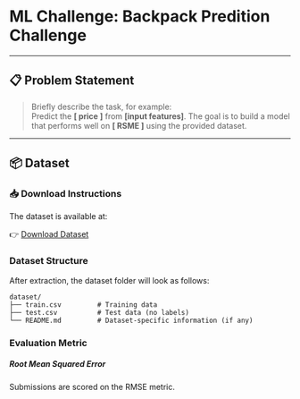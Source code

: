 # ML Challenge: Backpack Predition Challenge



---

## 📋 Problem Statement

> Briefly describe the task, for example:  
Predict the **[ price ]** from **[input features]**. The goal is to build a model that performs well on **[ RSME ]** using the provided dataset.

---

## 📦 Dataset

### 📥 Download Instructions

The dataset is available at:

👉 [Download Dataset](https://www.kaggle.com/competitions/playground-series-s5e2/data)  

### Dataset Structure
After extraction, the dataset folder will look as follows:
```
dataset/
├── train.csv         # Training data
├── test.csv          # Test data (no labels)
└── README.md         # Dataset-specific information (if any)
```

### Evaluation Metric
##### Root Mean Squared Error

Submissions are scored on the RMSE metric.